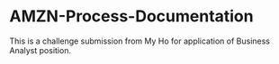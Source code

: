 # AMZN-Process-Documentation
This is a challenge submission from My Ho for application of Business Analyst position.
